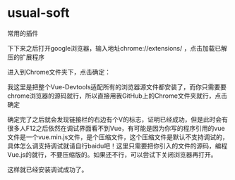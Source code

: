 # usual-soft
常用的插件

下下来之后打开google浏览器，输入地址chrome://extensions/ ，点击加载已解压的扩展程序

进入到Chrome文件夹下，点击确定：

我这里是把整个Vue-Devtools适配所有的浏览器源文件都安装了，而你只需要要chrome浏览器的源码就行，所以直接用我GitHub上的Chrome文件夹就行，点击确定

确定完了之后就会发现链接栏的右边有个V的标志，证明已经成功，但是此时会有很多人F12之后依然在调试界面看不到Vue，有可能是因为你写的程序引用的vue文件是一个vue.min.js文件，是个压缩文件，这个压缩文件是默认不支持调试的，具体怎么调支持调试就请自行baidu吧！这里只需要把你引入的文件的源码，编程Vue.js的就行，不要压缩版的。如果还不行，可以尝试下关闭浏览器再打开。

这样就已经安装调试成功了。
